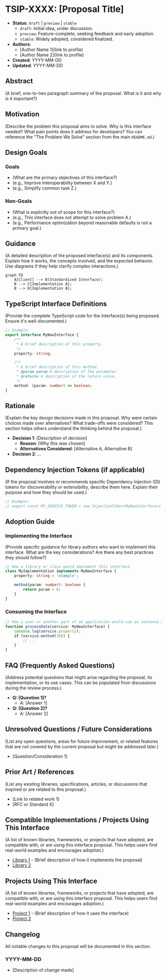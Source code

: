 # TSIP-XXXX: [Proposal Title]

- **Status**: `draft` | `preview` | `stable`
    - `draft`: Initial idea, under discussion.
    - `preview`: Feature-complete, seeking feedback and early adoption.
    - `stable`: Widely adopted, considered finalized.
- **Authors**:
    - [Author Name 1](link to profile)
    - [Author Name 2](link to profile)
- **Created**: YYYY-MM-DD
- **Updated**: YYYY-MM-DD

## Abstract

(A brief, one-to-two paragraph summary of the proposal. What is it and why is it important?)

## Motivation

(Describe the problem this proposal aims to solve. Why is this interface needed? What pain points does it address for developers? You can reference the "The Problem We Solve" section from the main `README.md`.)

## Design Goals

### Goals

- (What are the primary objectives of this interface?)
- (e.g., Improve interoperability between X and Y.)
- (e.g., Simplify common task Z.)

### Non-Goals

- (What is explicitly out of scope for this interface?)
- (e.g., This interface does not attempt to solve problem A.)
- (e.g., Performance optimization beyond reasonable defaults is not a primary goal.)

## Guidance

(A detailed description of the proposed interface(s) and its components. Explain how it works, the concepts involved, and the expected behavior. Use diagrams if they help clarify complex interactions.)

```mermaid
graph TD
    A[Client] --> B(Standardized Interface);
    B --> C{Implementation A};
    B --> D{Implementation B};
```

## TypeScript Interface Definitions

(Provide the complete TypeScript code for the interface(s) being proposed. Ensure it's well-documented.)

```typescript
// Example:
export interface MyNewInterface {
    /**
     * A brief description of this property.
     */
    property: string;

    /**
     * A brief description of this method.
     * @param param A description of the parameter.
     * @returns A description of the return value.
     */
    method: (param: number) => boolean;
}
```

## Rationale

(Explain the key design decisions made in this proposal. Why were certain choices made over alternatives? What trade-offs were considered? This section helps others understand the thinking behind the proposal.)

- **Decision 1**: [Description of decision]
    - **Reason**: [Why this was chosen]
    - **Alternatives Considered**: [Alternative A, Alternative B]
- **Decision 2**: ...

## Dependency Injection Tokens (if applicable)

(If the proposal involves or recommends specific Dependency Injection (DI) tokens for discoverability or extensibility, describe them here. Explain their purpose and how they should be used.)

```typescript
// Example:
// export const MY_SERVICE_TOKEN = new InjectionToken<MyNewInterface>('MyServiceToken');
```

## Adoption Guide

### Implementing the Interface

(Provide specific guidance for library authors who want to implement this interface. What are the key considerations? Are there any best practices they should follow?)

```typescript
// How a library or class would implement this interface
class MyImplementation implements MyNewInterface {
    property: string = 'example';

    method(param: number): boolean {
        return param > 0;
    }
}
```

### Consuming the Interface

```typescript
// How a user or another part of an application would use an instance of this interface
function processData(service: MyNewInterface) {
    console.log(service.property);
    if (service.method(10)) {
        // ...
    }
}
```

## FAQ (Frequently Asked Questions)

(Address potential questions that might arise regarding the proposal, its implementation, or its use cases. This can be populated from discussions during the review process.)

- **Q: [Question 1]?**
    - A: [Answer 1]
- **Q: [Question 2]?**
    - A: [Answer 2]

## Unresolved Questions / Future Considerations

(List any open questions, areas for future improvement, or related features that are not covered by the current proposal but might be addressed later.)

- [Question/Consideration 1]

## Prior Art / References

(List any existing libraries, specifications, articles, or discussions that inspired or are related to this proposal.)

- [Link to related work 1]
- [RFC or Standard X]

## Compatible Implementations / Projects Using This Interface

(A list of known libraries, frameworks, or projects that have adopted, are compatible with, or are using this interface proposal. This helps users find real-world examples and encourages adoption.)

- [Library 1](link) - (Brief description of how it implements the proposal)
- [Library 2](link)

## Projects Using This Interface

(A list of known libraries, frameworks, or projects that have adopted, are compatible with, or are using this interface proposal. This helps users find real-world examples and encourages adoption.)

- [Project 1](link) - (Brief description of how it uses the interface)
- [Project 2](link)

## Changelog

All notable changes to this proposal will be documented in this section.

### YYYY-MM-DD

- [Description of change made]
